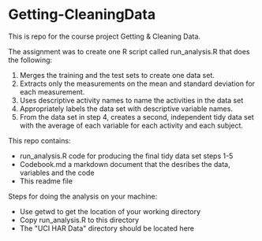 # Getting-CleaningData

This is repo for the course project Getting & Cleaning Data.

The assignment was to create one R script called run_analysis.R that does the following: 
1. Merges the training and the test sets to create one data set.
2. Extracts only the measurements on the mean and standard deviation for each measurement. 
3. Uses descriptive activity names to name the activities in the data set
4. Appropriately labels the data set with descriptive variable names. 
5. From the data set in step 4, creates a second, independent tidy data set with the average of each variable for each activity and each subject.

This repo contains:
* run_analysis.R code for producing the final tidy data set steps 1-5
* Codebook.md a markdown document that the desribes the data, variables and the code
* This readme file

Steps for doing the analysis on your machine:
* Use getwd to get the location of your working directory
* Copy run_analysis.R to this directory
* The "UCI HAR Data" directory should be located here
